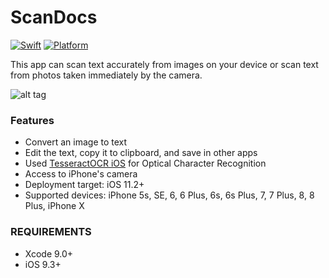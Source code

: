 # ScanDocs

[![Swift](https://img.shields.io/badge/Swift-4.0-orange.svg)]() [![Platform](https://img.shields.io/badge/platform-iOS-lightgrey.svg)]()


This app can scan text accurately from images on your device or scan text from photos taken immediately by the camera.


![alt tag](https://raw.githubusercontent.com/consbulaquena/ScanDocs/9645de376ca37796a11c8483482a4cf5e91ef508/ScanDocs/Assets.xcassets/scandocs-screen.imageset/scandocs-screen.gif)

### Features
<ul><li>Convert an image to text</li>
<li>Edit the text, copy it to clipboard, and save in other apps</li>
<li>Used <a href="https://github.com/gali8/Tesseract-OCR-iOS">TesseractOCR iOS</a> for Optical Character Recognition</li>
<li>Access to iPhone's camera </li>
<li>Deployment target: iOS 11.2+</li>
<li>Supported devices: iPhone 5s, SE, 6, 6 Plus, 6s, 6s Plus, 7, 7 Plus, 8, 8 Plus, iPhone X </li>
</ul>

### REQUIREMENTS
<ul><li>Xcode 9.0+</li>
<li>iOS 9.3+</li>
</ul>




